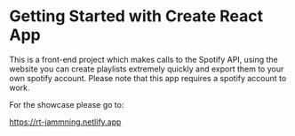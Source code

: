 # Getting Started with Create React App

This is a front-end project which makes calls to the Spotify API, using the website you can create playlists extremely quickly and export them to your own spotify account. Please note that this app requires a spotify account to work.

For the showcase please go to:

https://rt-jammning.netlify.app

